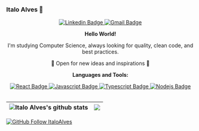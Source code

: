 ### Italo Alves :rocket:

<div align="center">
  <a href="https://www.linkedin.com/in/italo-alvess/" target="_blank" alt="Linkedin" rel="noopener">
    <img src="https://img.shields.io/badge/Linkedin-0077B5?style=for-the-badge&logo=linkedin&logoColor=white&link=https://www.linkedin.com/in/italo-alvess" alt="Linkedin Badge" />
  </a>
  <a href="mailto:italo8883@gmail.com">
    <img src="https://img.shields.io/badge/Gmail-D14836?style=for-the-badge&logo=gmail&logoColor=white&mailto:italo8883@gmail.com" alt="Gmail Badge" />
  </a>
</div>

<p align="center">
  <strong>Hello World!</strong>
</p>

<div align="center">I'm studying Computer Science, always looking for quality, clean code, and best practices.</div>
<p align="center">🧠 Open for new ideas and inspirations 🧠</p>

<p align="center"> <strong>Languages and Tools:</strong></p>

<div align="center">
  <a href="#"><img src="https://img.shields.io/badge/-React-61DBFB?style=for-the-badge&labelColor=black&logo=react&logoColor=61DBFB" alt="React Badge" /> </a>
  <a href="#"><img src="https://img.shields.io/badge/-Javascript-F0DB4F?style=for-the-badge&labelColor=black&logo=javascript&logoColor=F0DB4F" alt="Javascript Badge" /> </a>
  <a href="#"><img src="https://img.shields.io/badge/-Typescript-007acc?style=for-the-badge&labelColor=black&logo=typescript&logoColor=007acc" alt="Typescript Badge" /> </a>
  <a href="#"><img src="https://img.shields.io/badge/-Nodejs-3C873A?style=for-the-badge&labelColor=black&logo=node.js&logoColor=3C873A" alt="Nodejs Badge" /> </a>
</div>
                                                                                                                                              
<br />

<!-- <p align="center">
  <img src="https://github-readme-stats.vercel.app/api/?username=italoalvesdev&show_icons=true&hide=prs&title_color=fff&icon_color=79ff97&text_color=9f9f9f&bg_color=151515" alt="Italo Alves Github Stats" />
</p> -->

| <img align="center" src="https://github-readme-stats.vercel.app/api?username=italoalvesdev&show_icons=true&include_all_commits=true&theme=buefy&hide_border=true" alt="Italo Alves's github stats" /> | <img align="center" src="https://github-readme-stats.vercel.app/api/top-langs/?username=italoalvesdev&layout=compact&theme=buefy&hide_border=true" /> |
| ------------- | ------------- |

<!-- <p align="center">
  <img src="https://github-readme-stats.vercel.app/api/top-langs/?username=italoalvesdev&langs_count=8&title_color=fff&icon_color=79ff97&text_color=9f9f9f&bg_color=151515" alt="Italo Alves Github Top Langs" /> 
</p> -->

[![GitHub Follow ItaloAlves](https://img.shields.io/github/followers/italoalvesdev?label=follow&style=social)](https://github.com/italoalvesdev)

<!--
**Italo-Alves** is a ✨ _special_ ✨ repository because its `README.md` (this file) appears on your GitHub profile.

Here are some ideas to get you started:

- 🔭 I’m currently working on ...
- 🌱 I’m currently learning ...
- 👯 I’m looking to collaborate on ...
- 🤔 I’m looking for help with ...
- 💬 Ask me about ...
- 📫 How to reach me: ...
- 😄 Pronouns: ...
- ⚡ Fun fact: ...
-->
